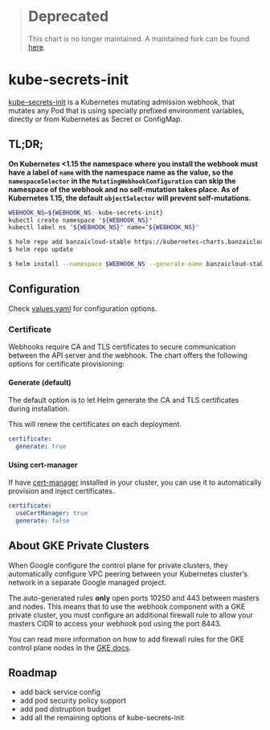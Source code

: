 > # Deprecated
>
> This chart is no longer maintained. A maintained fork can be found [here](https://github.com/sagikazarmark/helm-charts/tree/master/charts/kube-secrets-init).

# kube-secrets-init

[kube-secrets-init](https://github.com/doitintl/kube-secrets-init) is a Kubernetes mutating admission webhook, that mutates any Pod that is using specially prefixed environment variables, directly or from Kubernetes as Secret or ConfigMap.


## TL;DR;

**On Kubernetes <1.15 the namespace where you install the webhook must have a label of `name` with the namespace name as the value, so the `namespaceSelector` in the `MutatingWebhookConfiguration` can skip the namespace of the webhook and no self-mutation takes place. As of Kubernetes 1.15, the default `objectSelector` will prevent self-mutations.**


```bash
WEBHOOK_NS=${WEBHOOK_NS:-kube-secrets-init}
kubectl create namespace "${WEBHOOK_NS}"
kubectl label ns "${WEBHOOK_NS}" name="${WEBHOOK_NS}"
```

```bash
$ helm repo add banzaicloud-stable https://kubernetes-charts.banzaicloud.com
$ helm repo update
```

```bash
$ helm install --namespace $WEBHOOK_NS --generate-name banzaicloud-stable/kube-secrets-init --wait
```


## Configuration

Check [values.yaml](values.yaml) for configuration options.


### Certificate

Webhooks require CA and TLS certificates to secure communication between the API server and the webhook.
The chart offers the following options for certificate provisioning:

#### Generate (default)

The default option is to let Helm generate the CA and TLS certificates during installation.

This will renew the certificates on each deployment.

```yaml
certificate:
  generate: true
```

#### Using cert-manager

If have [cert-manager](https://cert-manager.io/) installed in your cluster, you can use it to automatically provision and inject certificates.

```yaml
certificate:
  useCertManager: true
  generate: false
```


## About GKE Private Clusters

When Google configure the control plane for private clusters, they automatically configure VPC peering between your Kubernetes cluster’s network in a separate Google managed project.

The auto-generated rules **only** open ports 10250 and 443 between masters and nodes. This means that to use the webhook component with a GKE private cluster, you must configure an additional firewall rule to allow your masters CIDR to access your webhook pod using the port 8443.

You can read more information on how to add firewall rules for the GKE control plane nodes in the [GKE docs](https://cloud.google.com/kubernetes-engine/docs/how-to/private-clusters#add_firewall_rules).


## Roadmap

- add back service config
- add pod security policy support
- add pod distruption budget
- add all the remaining options of kube-secrets-init
